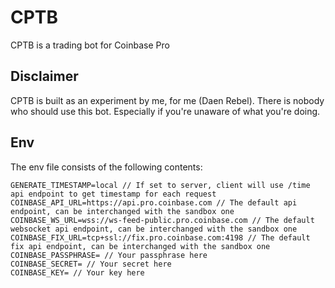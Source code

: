 # CPTB
CPTB is a trading bot for Coinbase Pro

## Disclaimer
CPTB is built as an experiment by me, for me (Daen Rebel). There is nobody who should use this bot. Especially if you're unaware of what you're doing.

## Env

The env file consists of the following contents:
```
GENERATE_TIMESTAMP=local // If set to server, client will use /time api endpoint to get timestamp for each request
COINBASE_API_URL=https://api.pro.coinbase.com // The default api endpoint, can be interchanged with the sandbox one
COINBASE_WS_URL=wss://ws-feed-public.pro.coinbase.com // The default websocket api endpoint, can be interchanged with the sandbox one
COINBASE_FIX_URL=tcp+ssl://fix.pro.coinbase.com:4198 // The default fix api endpoint, can be interchanged with the sandbox one
COINBASE_PASSPHRASE= // Your passphrase here
COINBASE_SECRET= // Your secret here
COINBASE_KEY= // Your key here
```